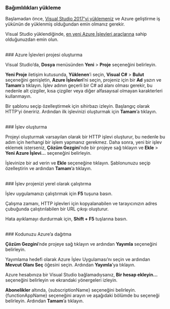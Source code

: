 ### Bağımlılıkları yükleme

Başlamadan önce, <a href="https://go.microsoft.com/fwlink/?linkid=2016389" target="_blank">Visual Studio 2017’yi yüklemeniz</a> ve Azure geliştirme iş yükünün de yüklenmiş olduğundan emin olmanız gerekir.

Visual Studio yüklendiğinde, <a href="https://go.microsoft.com/fwlink/?linkid=2016394" target="_blank">en yeni Azure İşlevleri araçlarına</a> sahip olduğunuzdan emin olun.

<br/>
### Azure İşlevleri projesi oluşturma

Visual Studio’da, **Dosya** menüsünden **Yeni** > **Proje** seçeneğini belirleyin.

**Yeni Proje** iletişim kutusunda, **Yüklenen**’i seçin, **Visual C#** > **Bulut** seçeneğini genişletin, **Azure İşlevleri**’ni seçin, projeniz için bir **Ad** yazın ve **Tamam**’a tıklayın. İşlev adının geçerli bir C# ad alanı olması gerekir, bu nedenle alt çizgiler, kısa çizgiler veya diğer alfasayısal olmayan karakterleri kullanmayın.

Bir şablonu seçip özelleştirmek için sihirbazı izleyin. Başlangıç olarak HTTP’yi öneririz. Ardından ilk işlevinizi oluşturmak için **Tamam**’a tıklayın.

<br/>
### İşlev oluşturma

Projeyi oluşturmak varsayılan olarak bir HTTP işlevi oluşturur, bu nedenle bu adım için herhangi bir işlem yapmanız gerekmez. Daha sonra, yeni bir işlev eklemek isterseniz, **Çözüm Gezgini**’nde bir projeye sağ tıklayın ve **Ekle** > **Yeni Azure İşlevi…** seçeneğini belirleyin.

İşlevinize bir ad verin ve **Ekle** seçeneğine tıklayın. Şablonunuzu seçip özelleştirin ve ardından **Tamam**’a tıklayın.

<br/>
### İşlev projenizi yerel olarak çalıştırma

İşlev uygulamanızı çalıştırmak için **F5** tuşuna basın.

Çalışma zamanı, HTTP işlevleri için kopyalanabilen ve tarayıcınızın adres çubuğunda çalıştırılabilen bir URL çıkışı oluşturur.

Hata ayıklamayı durdurmak için, **Shift + F5** tuşlarına basın.

<br/>
### Kodunuzu Azure’a dağıtma

**Çözüm Gezgini**’nde projeye sağ tıklayın ve ardından **Yayımla** seçeneğini belirleyin.

Yayımlama hedefi olarak Azure İşlev Uygulaması’nı seçin ve ardından **Mevcut Olanı Seç** öğesini seçin. Ardından **Yayımla**’ya tıklayın.

Azure hesabınıza bir Visual Studio bağlamadıysanız, **Bir hesap ekleyin…** seçeneğini belirleyin ve ekrandaki yönergeleri izleyin.

**Abonelikler** altında, {subscriptionName} seçeneğini belirleyin. {functionAppName} seçeneğini arayın ve aşağıdaki bölümde bu seçeneği belirleyin. Ardından **Tamam**’a tıklayın.
